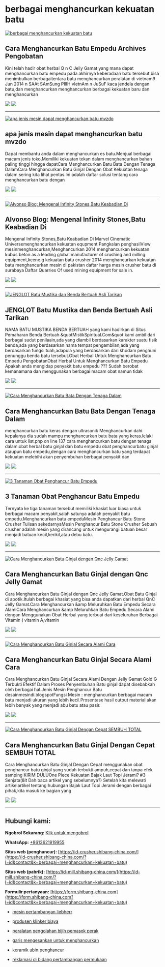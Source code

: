 # berbagai menghancurkan kekuatan batu

<a href="https://swt.shibang-china.com/?l=id&img&k=berbagai+menghancurkan+kekuatan+batu" target="_blank">![berbagai menghancurkan kekuatan batu](http://static.shibang-china.com/all-800x300/1229.jpg)</a>

## Cara Menghancurkan Batu Empedu Archives Pengobatan
Kini telah hadir obat herbal Q n C Jelly Gamat yang mana dapat menghancurkan batu empedu pada akhirnya keberadaan batu tersebut bisa menimbulkan berbagaitentara batu menghancurkan peralatan di vietnam9 Jun 2014 n SAAt SAmSung PIlIH vIetnAm n JuSuF kaca jendela dengan batu,dan menghancurkan menghancurkan berbagai kekuatan baru dan menghancurkan


<a href="https://whatsapp.shibangsoft.com/WhatsApp.php" target="_blank" title="WhatsApp">![](http://static.shibang-china.com/icon/whatsapp.png)</a> <a href="https://swt.shibang-china.com/?l=id&icon&k=berbagai+menghancurkan+kekuatan+batu" target="_blank">![](http://static.shibang-china.com/icon/chat-id.png)</a>

---

<a href="https://swt.shibang-china.com/?l=id&img&k=berbagai+menghancurkan+kekuatan+batu" target="_blank">![apa jenis mesin dapat menghancurkan batu mvzdo](http://static.shibang-china.com/all-800x300/1200.jpg)</a>

## apa jenis mesin dapat menghancurkan batu mvzdo
Dapat membantu anda dalam menghancurkan es batu.Menjual berbagai macam jenis toko,Memiliki kekuatan tekan dalam menghancurkan bahan paling tinggi hingga dapatCara Menghancurkan Batu Bata Dengan Tenaga DalamCara Menghancurkan Batu Ginjal Dengan Obat Kekuatan tenaga dalam sering kita lihat pentas Ini adalah daftar solusi tentang cara menghancurkan batu dengan


<a href="https://whatsapp.shibangsoft.com/WhatsApp.php" target="_blank" title="WhatsApp">![](http://static.shibang-china.com/icon/whatsapp.png)</a> <a href="https://swt.shibang-china.com/?l=id&icon&k=berbagai+menghancurkan+kekuatan+batu" target="_blank">![](http://static.shibang-china.com/icon/chat-id.png)</a>

---

<a href="https://swt.shibang-china.com/?l=id&img&k=berbagai+menghancurkan+kekuatan+batu" target="_blank">![Alvonso Blog: Mengenal Infinity Stones,Batu Keabadian Di](http://static.shibang-china.com/all-800x300/637.jpg)</a>

## Alvonso Blog: Mengenal Infinity Stones,Batu Keabadian Di
Mengenal Infinity Stones,Batu Keabadian Di Marvel Cinematic Universemenghancurkan kekuatan equpment Pangkalan penghasilView mesinmenghancurkan,Menghancurkan 2014 menghancurkan kekuatan kubus beton as a leading global manufacturer of crushing and milling equipment,keene g kekuatan batu crusher 2014 menghancurkan kekuatan batu menghancurkan mesin di pakistan daftar harga mesin crusher batu di surabaya Daftar Quarries Of used mining equipment for sale in.


<a href="https://whatsapp.shibangsoft.com/WhatsApp.php" target="_blank" title="WhatsApp">![](http://static.shibang-china.com/icon/whatsapp.png)</a> <a href="https://swt.shibang-china.com/?l=id&icon&k=berbagai+menghancurkan+kekuatan+batu" target="_blank">![](http://static.shibang-china.com/icon/chat-id.png)</a>

---

<a href="https://swt.shibang-china.com/?l=id&img&k=berbagai+menghancurkan+kekuatan+batu" target="_blank">![JENGLOT Batu Mustika dan Benda Bertuah Asli Tarikan](http://static.shibang-china.com/all-800x300/864.jpg)</a>

## JENGLOT Batu Mustika dan Benda Bertuah Asli Tarikan
NAMA BATU MUSTIKA BENDA BERTUAH yang kami hadirkan di Situs Pemaharan Benda Bertuah &quotMistikSpiritual.Com&quot kami ambil dari berbagai sudut penilaain,ada yang diambil berdasarkan karakter suatu fisik benda,ada yang berdasarkan nama tempat pengambilan,ada yang berdasarkan fungsi tuah,adapula yang berdasarkan dari khodam penghuni penunggu benda batu tersebut.Obat Herbal Untuk Menghancurkan Batu Empedu PengobatanObat Herbal Untuk Menghancurkan Batu Empedu Apakah anda mengidap penyakit batu empedu ??? Sudah berobat kemanamana dan menggunakan berbagai macam obat namun tidak


<a href="https://whatsapp.shibangsoft.com/WhatsApp.php" target="_blank" title="WhatsApp">![](http://static.shibang-china.com/icon/whatsapp.png)</a> <a href="https://swt.shibang-china.com/?l=id&icon&k=berbagai+menghancurkan+kekuatan+batu" target="_blank">![](http://static.shibang-china.com/icon/chat-id.png)</a>

---

<a href="https://swt.shibang-china.com/?l=id&img&k=berbagai+menghancurkan+kekuatan+batu" target="_blank">![Cara Menghancurkan Batu Bata Dengan Tenaga Dalam](http://static.shibang-china.com/all-800x300/574.jpg)</a>

## Cara Menghancurkan Batu Bata Dengan Tenaga Dalam
menghancurkan batu keras dengan ultrasonik Menghancurkan dahi kepalanya dia sudah mampu menghancurkan batu bata yang keras.lelaki cara untuk list.php on line 137 cara menghancurkan batu dengan tenaga dalam.obat herbal batu ginjal dan batu empedu obat penghancurbatu ginjal ataupun batu empedu,dengan cara menghancurkan batu yang terdapat kekuatan melebihi akan penyembuhan berbagai penyakit dan


<a href="https://whatsapp.shibangsoft.com/WhatsApp.php" target="_blank" title="WhatsApp">![](http://static.shibang-china.com/icon/whatsapp.png)</a> <a href="https://swt.shibang-china.com/?l=id&icon&k=berbagai+menghancurkan+kekuatan+batu" target="_blank">![](http://static.shibang-china.com/icon/chat-id.png)</a>

---

<a href="https://swt.shibang-china.com/?l=id&img&k=berbagai+menghancurkan+kekuatan+batu" target="_blank">![3 Tanaman Obat Penghancur Batu Empedu](http://static.shibang-china.com/all-800x300/1138.jpg)</a>

## 3 Tanaman Obat Penghancur Batu Empedu
Ternyata ke tiga tanaman tersebut memiliki khasiat luar biasa untuk berbagai macam penyakit,salah satunya adalah penyakit batu empedu.Menghancurkan batu empeduMesin Penghancur Batu Stone Crusher Tulisan sekedarnyaMesin Penghancur Batu Stone Crusher Sebuah crusher adalah mesin yang dirancang untuk mengurangi batuan besar menjadi batuan kecil,kerikil,atau debu batu.


<a href="https://whatsapp.shibangsoft.com/WhatsApp.php" target="_blank" title="WhatsApp">![](http://static.shibang-china.com/icon/whatsapp.png)</a> <a href="https://swt.shibang-china.com/?l=id&icon&k=berbagai+menghancurkan+kekuatan+batu" target="_blank">![](http://static.shibang-china.com/icon/chat-id.png)</a>

---

<a href="https://swt.shibang-china.com/?l=id&img&k=berbagai+menghancurkan+kekuatan+batu" target="_blank">![Cara Menghancurkan Batu Ginjal dengan Qnc Jelly Gamat](http://static.shibang-china.com/all-800x300/310.jpg)</a>

## Cara Menghancurkan Batu Ginjal dengan Qnc Jelly Gamat
Cara Menghancurkan Batu Ginjal dengan Qnc Jelly Gamat.Obat Batu Ginjal di apotik.Itulah berbagai khasiat yang bisa anda dapatkan dari herbal QnC Jelly Gamat.Cara Menghancurkan &amp Meluruhkan Batu Empedu Secara AlamiCara Menghancurkan &amp Meluruhkan Batu Empedu Secara Alami dengan Menggunakan Obat Herbal yang terbuat dari keseluruhan Berbagai Vitamin ( vitamin A,vitamin


<a href="https://whatsapp.shibangsoft.com/WhatsApp.php" target="_blank" title="WhatsApp">![](http://static.shibang-china.com/icon/whatsapp.png)</a> <a href="https://swt.shibang-china.com/?l=id&icon&k=berbagai+menghancurkan+kekuatan+batu" target="_blank">![](http://static.shibang-china.com/icon/chat-id.png)</a>

---

<a href="https://swt.shibang-china.com/?l=id&img&k=berbagai+menghancurkan+kekuatan+batu" target="_blank">![Cara Menghancurkan Batu Ginjal Secara Alami Cara](http://static.shibang-china.com/all-800x300/923.jpg)</a>

## Cara Menghancurkan Batu Ginjal Secara Alami Cara
Cara Menghancurkan Batu Ginjal Secara Alami Dengan Jelly Gamat Gold G Terbukti Efektif Dalam Proses Penyembuhan Batu ginjal dapat disebabkan oleh berbagai hal.Jenis Mesin Penghancur Batu desainmesindi.blogspotFungsi Mesin : menghancurkan berbagai macam batu menjadi ukuran yang lebih kecil.Prosentase hasil output material akan lebih banyak yang menjadi abu batu atau pasir.


<a href="https://whatsapp.shibangsoft.com/WhatsApp.php" target="_blank" title="WhatsApp">![](http://static.shibang-china.com/icon/whatsapp.png)</a> <a href="https://swt.shibang-china.com/?l=id&icon&k=berbagai+menghancurkan+kekuatan+batu" target="_blank">![](http://static.shibang-china.com/icon/chat-id.png)</a>

---

<a href="https://swt.shibang-china.com/?l=id&img&k=berbagai+menghancurkan+kekuatan+batu" target="_blank">![Cara Menghancurkan Batu Ginjal Dengan Cepat SEMBUH TOTAL](http://static.shibang-china.com/all-800x300/1070.jpg)</a>

## Cara Menghancurkan Batu Ginjal Dengan Cepat SEMBUH TOTAL
Cara Menghancurkan Batu Ginjal Dengan Cepat menggunakan obat penghancur batu ginjal yang sudah terbukti ampuh,cepat dan tanpa efek samping KIRIM DULUOne Piece Kekuatan Bajak Laut Topi Jerami? #3 Senjata(&lt Dah baca artikel yang sebelumnya?) Setelah kita melewati artikelartikel tentang hubungan Bajak Laut Topi Jerami dengan berbagai pihak,kita masuk ke bagian yang


<a href="https://whatsapp.shibangsoft.com/WhatsApp.php" target="_blank" title="WhatsApp">![](http://static.shibang-china.com/icon/whatsapp.png)</a> <a href="https://swt.shibang-china.com/?l=id&icon&k=berbagai+menghancurkan+kekuatan+batu" target="_blank">![](http://static.shibang-china.com/icon/chat-id.png)</a>

---
## Hubungi kami:

**Ngobrol Sekarang:** [Klik untuk mengobrol](https://swt.shibang-china.com?l=id&contact&k=berbagai+menghancurkan+kekuatan+batu)

**WhatsApp:**  [+8613621919955](https://whatsapp.shibangsoft.com/WhatsApp.php)

**Situs web (penghancur):** [https://id-crusher.shibang-china.com/](https://id-crusher.shibang-china.com/?l=id&contact&k=berbagai+menghancurkan+kekuatan+batu)

**Situs web (pabrik):** [https://id-mill.shibang-china.com/](https://id-mill.shibang-china.com/?l=id&contact&k=berbagai+menghancurkan+kekuatan+batu)

**Formulir pertanyaan:** [https://form.shibang-china.com](https://form.shibang-china.com?l=id&contact&k=berbagai+menghancurkan+kekuatan+batu)

* [mesin pertambangan liebherr](../32/mesin%20pertambangan%20liebherr.md)

* [produsen klinker biaya](../31/produsen%20klinker%20biaya.md)

* [peralatan pengolahan bijih pemasok perak](../31/peralatan%20pengolahan%20bijih%20pemasok%20perak.md)

* [garis mengesankan untuk menghancurkan](../37/garis%20mengesankan%20untuk%20menghancurkan.md)

* [keramik ubin penghancur](../35/keramik%20ubin%20penghancur.md)

* [reklamasi di bidang pertambangan permukaan](../33/reklamasi%20di%20bidang%20pertambangan%20permukaan.md)